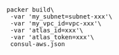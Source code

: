 <pre>
packer build\
 -var 'my_subnet=subnet-xxx'\
 -var 'my_vpc_id=vpc-xxx'\
 -var 'atlas_id=xxx'\
 -var 'atlas_token=xxx'\
 consul-aws.json
</pre>